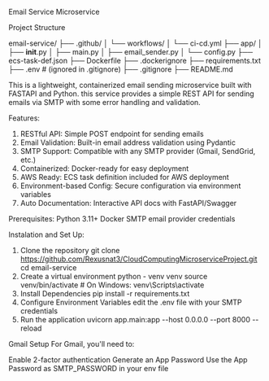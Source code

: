Email Service Microservice

Project Structure

email-service/
├── .github/
│   └── workflows/
│       └── ci-cd.yml
├── app/
│   ├── __init__.py
│   ├── main.py
│   ├── email_sender.py
│   └── config.py
├── ecs-task-def.json
├── Dockerfile
├── .dockerignore
├── requirements.txt
├── .env                # (ignored in .gitignore)
├── .gitignore
├── README.md


This is a lightweight, containerized email sending microservice built with FASTAPI and Python. 
this service provides a simple REST API for sending emails via SMTP with some error handling and 
validation. 

Features:
1. RESTful API: Simple POST endpoint for sending emails
2. Email Validation: Built-in email address validation using Pydantic
3. SMTP Support: Compatible with any SMTP provider (Gmail, SendGrid, etc.)
4. Containerized: Docker-ready for easy deployment
5. AWS Ready: ECS task definition included for AWS deployment
6. Environment-based Config: Secure configuration via environment variables
7. Auto Documentation: Interactive API docs with FastAPI/Swagger

Prerequisites:
Python 3.11+
Docker
SMTP email provider credentials

Instalation and Set Up:
1. Clone the repository
   git clone https://github.com/Rexusnat3/CloudComputingMicroserviceProject.git
   cd email-service
2. Create a virtual environment
   python - venv venv
   source venv/bin/activate  # On Windows: venv\Scripts\activate
3. Install Dependencies
   pip install -r requirements.txt
4. Configure Environment Variables
   edit the .env file with your SMTP credentials
5. Run the application
   uvicorn app.main:app --host 0.0.0.0 --port 8000 --reload

Gmail Setup
For Gmail, you'll need to:

Enable 2-factor authentication
Generate an App Password
Use the App Password as SMTP_PASSWORD in your env file

